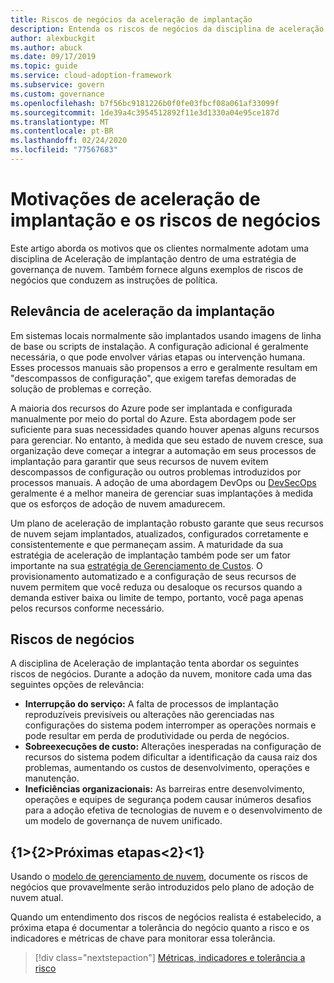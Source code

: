 ```yaml
---
title: Riscos de negócios da aceleração de implantação
description: Entenda os riscos de negócios da disciplina de aceleração de implantação, que pode ser usada na estratégia de governança na estrutura de adoção de Microsoft Cloud para o Azure.
author: alexbuckgit
ms.author: abuck
ms.date: 09/17/2019
ms.topic: guide
ms.service: cloud-adoption-framework
ms.subservice: govern
ms.custom: governance
ms.openlocfilehash: b7f56bc9181226b0f0fe03fbcf08a061af33099f
ms.sourcegitcommit: 1de39a4c3954512892f11e3d1330a04e95ce187d
ms.translationtype: MT
ms.contentlocale: pt-BR
ms.lasthandoff: 02/24/2020
ms.locfileid: "77567683"
---
```

# <a name="deployment-acceleration-motivations-and-business-risks"></a>Motivações de aceleração de implantação e os riscos de negócios

Este artigo aborda os motivos que os clientes normalmente adotam uma disciplina de Aceleração de implantação dentro de uma estratégia de governança de nuvem. Também fornece alguns exemplos de riscos de negócios que conduzem as instruções de política.

<!-- markdownlint-disable MD026 -->

## <a name="deployment-acceleration-relevancy"></a>Relevância de aceleração da implantação

Em sistemas locais normalmente são implantados usando imagens de linha de base ou scripts de instalação. A configuração adicional é geralmente necessária, o que pode envolver várias etapas ou intervenção humana. Esses processos manuais são propensos a erro e geralmente resultam em "descompassos de configuração", que exigem tarefas demoradas de solução de problemas e correção.

A maioria dos recursos do Azure pode ser implantada e configurada manualmente por meio do portal do Azure. Esta abordagem pode ser suficiente para suas necessidades quando houver apenas alguns recursos para gerenciar. No entanto, à medida que seu estado de nuvem cresce, sua organização deve começar a integrar a automação em seus processos de implantação para garantir que seus recursos de nuvem evitem descompassos de configuração ou outros problemas introduzidos por processos manuais. A adoção de uma abordagem DevOps ou [DevSecOps](https://www.microsoft.com/en-us/securityengineering/devsecops) geralmente é a melhor maneira de gerenciar suas implantações à medida que os esforços de adoção de nuvem amadurecem.

<!-- "en-us" location is required for the URL above. -->

Um plano de aceleração de implantação robusto garante que seus recursos de nuvem sejam implantados, atualizados, configurados corretamente e consistentemente e que permaneçam assim. A maturidade da sua estratégia de aceleração de implantação também pode ser um fator importante na sua [estratégia de Gerenciamento de Custos](../cost-management/index.md). O provisionamento automatizado e a configuração de seus recursos de nuvem permitem que você reduza ou desaloque os recursos quando a demanda estiver baixa ou limite de tempo, portanto, você paga apenas pelos recursos conforme necessário.

## <a name="business-risk"></a>Riscos de negócios

A disciplina de Aceleração de implantação tenta abordar os seguintes riscos de negócios. Durante a adoção da nuvem, monitore cada uma das seguintes opções de relevância:

- **Interrupção do serviço:** A falta de processos de implantação reproduzíveis previsíveis ou alterações não gerenciadas nas configurações do sistema podem interromper as operações normais e pode resultar em perda de produtividade ou perda de negócios.
- **Sobreexecuções de custo:** Alterações inesperadas na configuração de recursos do sistema podem dificultar a identificação da causa raiz dos problemas, aumentando os custos de desenvolvimento, operações e manutenção.
- **Ineficiências organizacionais:** As barreiras entre desenvolvimento, operações e equipes de segurança podem causar inúmeros desafios para a adoção efetiva de tecnologias de nuvem e o desenvolvimento de um modelo de governança de nuvem unificado.

## <a name="next-steps"></a>{1&gt;{2&gt;Próximas etapas&lt;2}&lt;1}

Usando o [modelo de gerenciamento de nuvem](./template.md), documente os riscos de negócios que provavelmente serão introduzidos pelo plano de adoção de nuvem atual.

Quando um entendimento dos riscos de negócios realista é estabelecido, a próxima etapa é documentar a tolerância do negócio quanto a risco e os indicadores e métricas de chave para monitorar essa tolerância.

> [!div class="nextstepaction"]
> [Métricas, indicadores e tolerância a risco](./metrics-tolerance.md)
